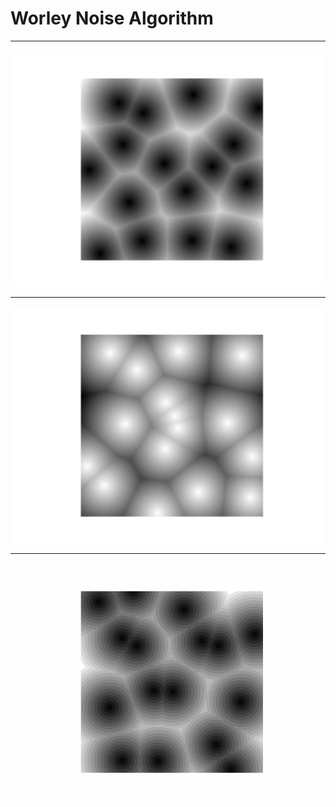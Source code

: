 # Worley Noise Algorithm

---
![Example: Worley Noise Algorithm](images/worley_noise.png)

---
![Example: Worley Noise Algorithm](images/worley_noise_inverted.png)

---
![Example: Worley Noise Algorithm Animation](images/worley_noise.gif)
